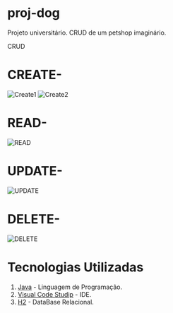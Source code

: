 # proj-dog
Projeto universitário. CRUD de um petshop imaginário.


CRUD

# CREATE-
![Create1](https://github.com/user-attachments/assets/70883f3a-753e-4a48-ba93-63f5ee7cdbc4)
![Create2](https://github.com/user-attachments/assets/9c7535e6-3242-435f-aee3-e5bf5322e0ae)

# READ-
![READ](https://github.com/user-attachments/assets/fd9f69e3-1662-4175-bc1c-a1d4e7a56559)

# UPDATE-
![UPDATE](https://github.com/user-attachments/assets/a13424e0-29f4-4044-88eb-be06155f5584)

# DELETE-
![DELETE](https://github.com/user-attachments/assets/703ede5a-1224-4728-9e68-3e0119fb060b)


# Tecnologias Utilizadas
1. [Java](https://dev.java/) - Linguagem de Programação.
2. [Visual Code Studip](https://code.visualstudio.com/) - IDE.
3. [H2](https://www.h2database.com/html/main.html) - DataBase Relacional.
